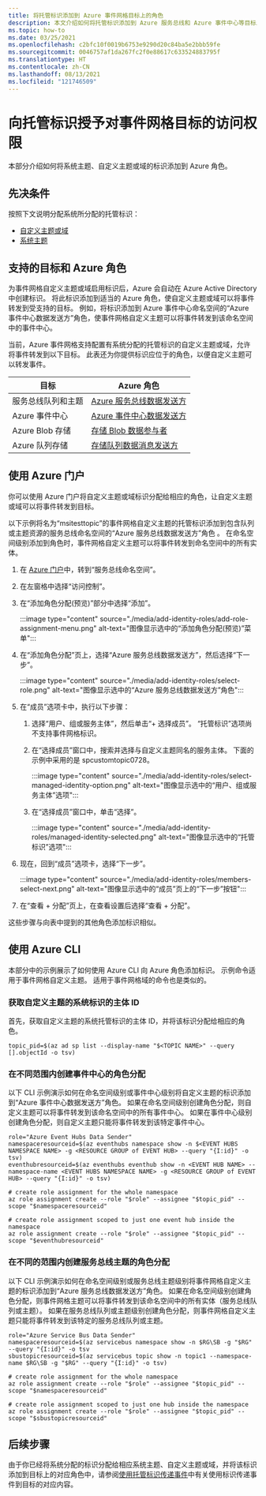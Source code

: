 ```yaml
---
title: 将托管标识添加到 Azure 事件网格目标上的角色
description: 本文介绍如何将托管标识添加到 Azure 服务总线和 Azure 事件中心等目标上的 Azure 角色。
ms.topic: how-to
ms.date: 03/25/2021
ms.openlocfilehash: c2bfc10f0019b6753e9290d20c84ba5e2bbb59fe
ms.sourcegitcommit: 0046757af1da267fc2f0e88617c633524883795f
ms.translationtype: HT
ms.contentlocale: zh-CN
ms.lasthandoff: 08/13/2021
ms.locfileid: "121746509"
---
```

# <a name="grant-managed-identity-the-access-to-event-grid-destination"></a>向托管标识授予对事件网格目标的访问权限
本部分介绍如何将系统主题、自定义主题或域的标识添加到 Azure 角色。 

## <a name="prerequisites"></a>先决条件
按照下文说明分配系统所分配的托管标识：

- [自定义主题或域](enable-identity-custom-topics-domains.md)
- [系统主题](enable-identity-system-topics.md)

## <a name="supported-destinations-and-azure-roles"></a>支持的目标和 Azure 角色
为事件网格自定义主题或域启用标识后，Azure 会自动在 Azure Active Directory 中创建标识。 将此标识添加到适当的 Azure 角色，使自定义主题或域可以将事件转发到受支持的目标。 例如，将标识添加到 Azure 事件中心命名空间的“Azure 事件中心数据发送方”角色，使事件网格自定义主题可以将事件转发到该命名空间中的事件中心。 

当前，Azure 事件网格支持配置有系统分配的托管标识的自定义主题或域，允许将事件转发到以下目标。 此表还为你提供标识应位于的角色，以便自定义主题可以转发事件。

| 目标 | Azure 角色 | 
| ----------- | --------- | 
| 服务总线队列和主题 | [Azure 服务总线数据发送方](../service-bus-messaging/authenticate-application.md#azure-built-in-roles-for-azure-service-bus) |
| Azure 事件中心 | [Azure 事件中心数据发送方](../event-hubs/authorize-access-azure-active-directory.md#azure-built-in-roles-for-azure-event-hubs) | 
| Azure Blob 存储 | [存储 Blob 数据参与者](../storage/blobs/assign-azure-role-data-access.md) |
| Azure 队列存储 |[存储队列数据消息发送方](../storage/blobs/assign-azure-role-data-access.md) | 

## <a name="use-the-azure-portal"></a>使用 Azure 门户
你可以使用 Azure 门户将自定义主题或域标识分配给相应的角色，让自定义主题或域可以将事件转发到目标。 

以下示例将名为“msitesttopic”的事件网格自定义主题的托管标识添加到包含队列或主题资源的服务总线命名空间的“Azure 服务总线数据发送方”角色 。 在命名空间级别添加到角色时，事件网格自定义主题可以将事件转发到命名空间中的所有实体。 

1. 在 [Azure 门户](https://portal.azure.com)中，转到“服务总线命名空间”。 
1. 在左窗格中选择“访问控制”。 
1. 在“添加角色分配(预览)”部分中选择“添加”。 

    :::image type="content" source="./media/add-identity-roles/add-role-assignment-menu.png" alt-text="图像显示选中的“添加角色分配(预览)”菜单":::
1. 在“添加角色分配”页上，选择“Azure 服务总线数据发送方”，然后选择“下一步”。  
    
    :::image type="content" source="./media/add-identity-roles/select-role.png" alt-text="图像显示选中的“Azure 服务总线数据发送方”角色":::
1. 在“成员”选项卡中，执行以下步骤： 
    1. 选择“用户、组或服务主体”，然后单击“+ 选择成员”。 “托管标识”选项尚不支持事件网格标识。 
    1. 在“选择成员”窗口中，搜索并选择与自定义主题同名的服务主体。 下面的示例中采用的是 spcustomtopic0728。
    
        :::image type="content" source="./media/add-identity-roles/select-managed-identity-option.png" alt-text="图像显示选中的“用户、组或服务主体”选项":::    
    1. 在“选择成员”窗口中，单击“选择”。 

        :::image type="content" source="./media/add-identity-roles/managed-identity-selected.png" alt-text="图像显示选中的“托管标识”选项":::            
1. 现在，回到“成员”选项卡，选择“下一步”。 

    :::image type="content" source="./media/add-identity-roles/members-select-next.png" alt-text="图像显示选中的“成员”页上的“下一步”按钮":::                
1. 在“查看 + 分配”页上，在查看设置后选择“查看 + 分配”。 

这些步骤与向表中提到的其他角色添加标识相似。 

## <a name="use-the-azure-cli"></a>使用 Azure CLI
本部分中的示例展示了如何使用 Azure CLI 向 Azure 角色添加标识。 示例命令适用于事件网格自定义主题。 适用于事件网格域的命令也是类似的。 

### <a name="get-the-principal-id-for-the-custom-topics-system-identity"></a>获取自定义主题的系统标识的主体 ID 
首先，获取自定义主题的系统托管标识的主体 ID，并将该标识分配给相应的角色。

```azurecli-interactive
topic_pid=$(az ad sp list --display-name "$<TOPIC NAME>" --query [].objectId -o tsv)
```

### <a name="create-a-role-assignment-for-event-hubs-at-various-scopes"></a>在不同范围内创建事件中心的角色分配 
以下 CLI 示例演示如何在命名空间级别或事件中心级别将自定义主题的标识添加到“Azure 事件中心数据发送方”角色。 如果在命名空间级别创建角色分配，则自定义主题可以将事件转发到该命名空间中的所有事件中心。 如果在事件中心级别创建角色分配，则自定义主题只能将事件转发到该特定事件中心。 


```azurecli-interactive
role="Azure Event Hubs Data Sender" 
namespaceresourceid=$(az eventhubs namespace show -n $<EVENT HUBS NAMESPACE NAME> -g <RESOURCE GROUP of EVENT HUB> --query "{I:id}" -o tsv) 
eventhubresourceid=$(az eventhubs eventhub show -n <EVENT HUB NAME> --namespace-name <EVENT HUBS NAMESPACE NAME> -g <RESOURCE GROUP of EVENT HUB> --query "{I:id}" -o tsv) 

# create role assignment for the whole namespace 
az role assignment create --role "$role" --assignee "$topic_pid" --scope "$namespaceresourceid" 

# create role assignment scoped to just one event hub inside the namespace 
az role assignment create --role "$role" --assignee "$topic_pid" --scope "$eventhubresourceid" 
```

### <a name="create-a-role-assignment-for-a-service-bus-topic-at-various-scopes"></a>在不同的范围内创建服务总线主题的角色分配 
以下 CLI 示例演示如何在命名空间级别或服务总线主题级别将事件网格自定义主题的标识添加到“Azure 服务总线数据发送方”角色。 如果在命名空间级别创建角色分配，则事件网格主题可以将事件转发到该命名空间中的所有实体（服务总线队列或主题）。 如果在服务总线队列或主题级别创建角色分配，则事件网格自定义主题只能将事件转发到该特定的服务总线队列或主题。 

```azurecli-interactive
role="Azure Service Bus Data Sender" 
namespaceresourceid=$(az servicebus namespace show -n $RG\SB -g "$RG" --query "{I:id}" -o tsv 
sbustopicresourceid=$(az servicebus topic show -n topic1 --namespace-name $RG\SB -g "$RG" --query "{I:id}" -o tsv) 

# create role assignment for the whole namespace 
az role assignment create --role "$role" --assignee "$topic_pid" --scope "$namespaceresourceid" 

# create role assignment scoped to just one hub inside the namespace 
az role assignment create --role "$role" --assignee "$topic_pid" --scope "$sbustopicresourceid" 
```

## <a name="next-steps"></a>后续步骤
由于你已经将系统分配的标识分配给相应系统主题、自定义主题或域，并将该标识添加到目标上的对应角色中，请参阅[使用托管标识传递事件](managed-service-identity.md)中有关使用标识传递事件到目标的对应内容。